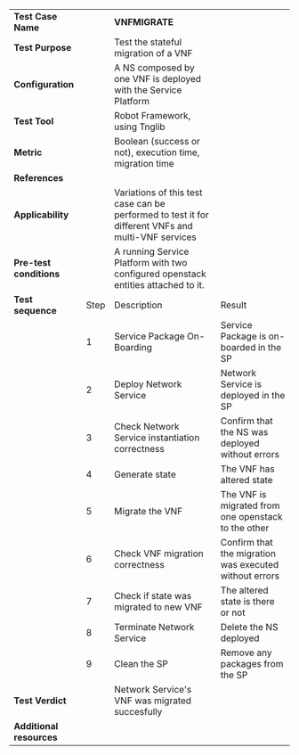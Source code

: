 |||||
| :--- | :--- | :--- | :--- |
| __Test Case Name__ | | __VNFMIGRATE__ | |
| __Test Purpose__ | | Test the stateful migration of a VNF| |
| __Configuration__ | | A NS composed by one VNF is deployed with the Service Platform| |
| __Test Tool__ | | Robot Framework, using Tnglib | |
| __Metric__ | | Boolean (success or not), execution time, migration time | |
| __References__ | |  | |
| __Applicability__ | | Variations of this test case can be performed to test it for different VNFs and multi-VNF services  | |
| __Pre-test conditions__ | | A running Service Platform with two configured openstack entities attached to it.| |
| __Test sequence__ | Step | Description | Result |
| | 1 | Service Package On-Boarding | Service Package is on-boarded in the SP|
| | 2 | Deploy Network Service | Network Service is deployed in the SP |
| | 3 | Check Network Service instantiation correctness | Confirm that the NS was deployed without errors |
| | 4 | Generate state | The VNF has altered state |
| | 5 | Migrate the VNF | The VNF is migrated from one openstack to the other |
| | 6 | Check VNF migration correctness | Confirm that the migration was executed without errors |
| | 7 | Check if state was migrated to new VNF | The altered state is there or not |
| | 8 | Terminate Network Service | Delete the NS deployed |
| | 9 | Clean the SP | Remove any packages from the SP | 
| __Test Verdict__ | | Network Service's VNF was migrated succesfully | |
| __Additional resources__ | | | |

